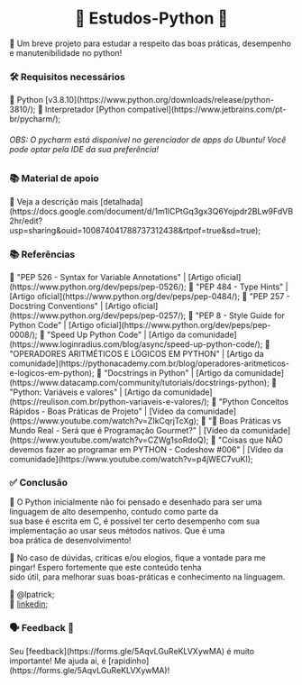 <center><h1>🐍 Estudos-Python 🐍</h1></center>
💬 Um breve projeto para estudar a respeito das boas práticas, desempenho e manutenibilidade no python!   

<h3>🛠 Requisitos necessários</h3>
📌 Python [v3.8.10](https://www.python.org/downloads/release/python-3810/);  
📌 Interpretador [Python compatível](https://www.jetbrains.com/pt-br/pycharm/);
<h6>OBS: O pycharm está disponível no gerenciador de apps do Ubuntu! Você pode optar pela IDE da sua preferência!</h6>

<h3>📚 Material de apoio</h3>
📌 Veja a descrição mais [detalhada](https://docs.google.com/document/d/1m1lCPtGq3gx3Q6Yojpdr2BLw9FdVB2hr/edit?usp=sharing&ouid=100874041788737312438&rtpof=true&sd=true);  

<h3>📚 Referências</h3>
📌 "PEP 526 - Syntax for Variable Annotations" | [Artigo oficial](https://www.python.org/dev/peps/pep-0526/);   
📌 "PEP 484 - Type Hints" | [Artigo oficial](https://www.python.org/dev/peps/pep-0484/);   
📌 "PEP 257 - Docstring Conventions" | [Artigo oficial](https://www.python.org/dev/peps/pep-0257/);   
📌 "PEP 8 - Style Guide for Python Code" | [Artigo oficial](https://www.python.org/dev/peps/pep-0008/);   
📌 "Speed Up Python Code" | [Artigo da comunidade](https://www.loginradius.com/blog/async/speed-up-python-code/);   
📌 "OPERADORES ARITMÉTICOS E LÓGICOS EM PYTHON" | [Artigo da comunidade](https://pythonacademy.com.br/blog/operadores-aritmeticos-e-logicos-em-python);   
📌 "Docstrings in Python" | [Artigo da comunidade](https://www.datacamp.com/community/tutorials/docstrings-python);   
📌 "Python: Variáveis e valores" | [Artigo da comunidade](https://reulison.com.br/python-variaveis-e-valores/);   
📌 "Python Conceitos Rápidos - Boas Práticas de Projeto" | [Vídeo da comunidade](https://www.youtube.com/watch?v=ZIkCqrjTcXg);   
📌 "🚨 Boas Práticas vs Mundo Real - Será que é Programação Gourmet?" | [Vídeo da comunidade](https://www.youtube.com/watch?v=CZWg1soRdoQ);   
📌 "Coisas que NÃO devemos fazer ao programar em PYTHON - Codeshow #006" | [Vídeo da comunidade](https://www.youtube.com/watch?v=p4jWEC7vuKI);   

<h3>✅ Conclusão</h3>

💬 O Python inicialmente não foi pensado e desenhado para ser uma linguagem de alto desempenho, contudo como parte da  
sua base é escrita em C, é possível ter certo desempenho com sua implementação ao usar seus métodos nativos. Que é uma  
boa prática de desenvolvimento!

💬 No caso de dúvidas, criticas e/ou elogios, fique a vontade para me pingar! Espero fortemente que este conteúdo tenha  
sido útil, para melhorar suas boas-práticas e conhecimento na linguagem.

👥 @lpatrick;  
👥 [linkedin](https://www.linkedin.com/in/lucaspbs/);

<h3>🗣 Feedback 👤</h3>
Seu [feedback](https://forms.gle/5AqvLGuReKLVXywMA) é muito importante! Me ajuda ai, é [rapidinho](https://forms.gle/5AqvLGuReKLVXywMA)!